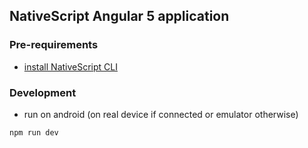 ## NativeScript Angular 5 application

### Pre-requirements
- [install NativeScript CLI](https://www.npmjs.com/package/nativescript)

### Development

- run on android (on real device if connected or emulator otherwise)
```
npm run dev
```

